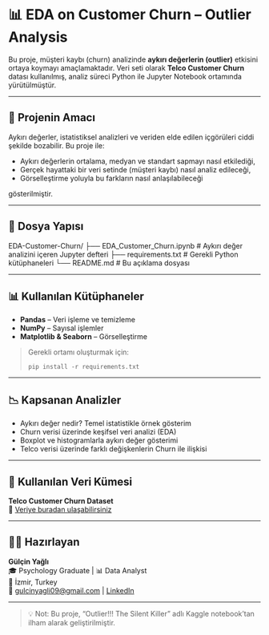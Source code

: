 # 📊 EDA on Customer Churn – Outlier Analysis

Bu proje, müşteri kaybı (churn) analizinde **aykırı değerlerin (outlier)** etkisini ortaya koymayı amaçlamaktadır. Veri seti olarak **Telco Customer Churn** datası kullanılmış, analiz süreci Python ile Jupyter Notebook ortamında yürütülmüştür.

---

## 🎯 Projenin Amacı

Aykırı değerler, istatistiksel analizleri ve veriden elde edilen içgörüleri ciddi şekilde bozabilir. Bu proje ile:

- Aykırı değerlerin ortalama, medyan ve standart sapmayı nasıl etkilediği,
- Gerçek hayattaki bir veri setinde (müşteri kaybı) nasıl analiz edileceği,
- Görselleştirme yoluyla bu farkların nasıl anlaşılabileceği

gösterilmiştir.

---

## 📁 Dosya Yapısı

EDA-Customer-Churn/
├── EDA_Customer_Churn.ipynb # Aykırı değer analizini içeren Jupyter defteri
├── requirements.txt # Gerekli Python kütüphaneleri
└── README.md # Bu açıklama dosyası


---

## 📊 Kullanılan Kütüphaneler

- **Pandas** – Veri işleme ve temizleme
- **NumPy** – Sayısal işlemler
- **Matplotlib & Seaborn** – Görselleştirme

> Gerekli ortamı oluşturmak için:
> ```
> pip install -r requirements.txt
> ```

---

## 📉 Kapsanan Analizler

- Aykırı değer nedir? Temel istatistikle örnek gösterim
- Churn verisi üzerinde keşifsel veri analizi (EDA)
- Boxplot ve histogramlarla aykırı değer gösterimi
- Telco verisi üzerinde farklı değişkenlerin Churn ile ilişkisi

---

## 🔗 Kullanılan Veri Kümesi

**Telco Customer Churn Dataset**  
📎 [Veriye buradan ulaşabilirsiniz](https://www.kaggle.com/datasets/blastchar/telco-customer-churn)

---

## 👩‍💻 Hazırlayan

**Gülçin Yağlı**  
🎓 Psychology Graduate | 📊 Data Analyst  
📍 İzmir, Turkey  
📧 gulcinyagli09@gmail.com | [LinkedIn](https://www.linkedin.com/in/gulcin-yagli/)

---

> 💡 Not: Bu proje, “Outlier!!! The Silent Killer” adlı Kaggle notebook’tan ilham alarak geliştirilmiştir.

